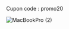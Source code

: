 Cupon code : promo20

![MacBookPro (2)](https://user-images.githubusercontent.com/86654494/130669239-28244f34-90cb-46e8-a4e0-b5261078614a.png)




